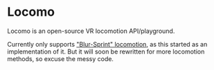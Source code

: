 # Locomo
Locomo is an open-source VR locomotion API/playground.

Currently only supports ["Blur-Sprint" locomotion](https://www.reddit.com/r/Vive/comments/4pn37x),
as this started as an implementation of it. But it will soon be rewritten for more locomotion methods,
so excuse the messy code.
